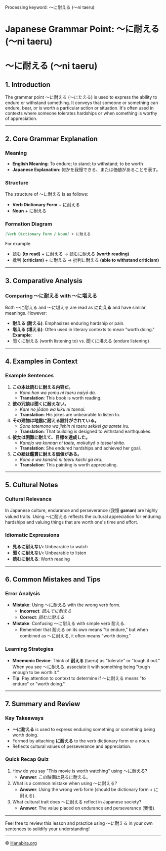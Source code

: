 Processing keyword: ～に耐える (～ni taeru)
# Japanese Grammar Point: ～に耐える (～ni taeru)
# ～に耐える (～ni taeru)
## 1. Introduction
The grammar point ～に耐える (～にたえる) is used to express the ability to endure or withstand something. It conveys that someone or something can endure, bear, or is worth a particular action or situation. It's often used in contexts where someone tolerates hardships or when something is worthy of appreciation.

---
## 2. Core Grammar Explanation
### Meaning
- **English Meaning**: To endure; to stand; to withstand; to be worth
- **Japanese Explanation**: 何かを我慢できる、または価値があることを表す。
### Structure
The structure of ～に耐える is as follows:
- **Verb Dictionary Form** + に耐える
- **Noun** + に耐える
### Formation Diagram
```markdown
[Verb Dictionary Form / Noun] + に耐える
```
For example:
- 読む **(to read)** + に耐える → 読むに耐える **(worth reading)**
- 批判 **(criticism)** + に耐える → 批判に耐える **(able to withstand criticism)**
---
## 3. Comparative Analysis
### Comparing ～に耐える with ～に堪える
Both ～に耐える and ～に堪える are read as **にたえる** and have similar meanings. However:
- **耐える (耐える)**: Emphasizes enduring hardship or pain.
- **堪える (堪える)**: Often used in literary contexts to mean "worth doing."
**Example**:
- 聞くに耐える (worth listening to) vs. 聞くに堪える (endure listening)
---
## 4. Examples in Context
### Example Sentences
1. **この本は読むに耐える内容だ。**
   - *Kono hon wa yomu ni taeru naiyō da.*
   - **Translation**: This book is worth reading.
2. **彼の冗談は聞くに耐えない。**
   - *Kare no jōdan wa kiku ni taenai.*
   - **Translation**: His jokes are unbearable to listen to.
3. **その建物は地震に耐える設計がされている。**
   - *Sono tatemono wa jishin ni taeru sekkei ga sarete iru.*
   - **Translation**: That building is designed to withstand earthquakes.
4. **彼女は困難に耐えて、目標を達成した。**
   - *Kanojo wa konnan ni taete, mokuhyō o tassei shita.*
   - **Translation**: She endured hardships and achieved her goal.
5. **この絵は鑑賞に耐える価値がある。**
   - *Kono e wa kanshō ni taeru kachi ga aru.*
   - **Translation**: This painting is worth appreciating.
---
## 5. Cultural Notes
### Cultural Relevance
In Japanese culture, endurance and perseverance (我慢 **gaman**) are highly valued traits. Using ～に耐える reflects the cultural appreciation for enduring hardships and valuing things that are worth one's time and effort.
### Idiomatic Expressions
- **見るに耐えない**: Unbearable to watch
- **聞くに耐えない**: Unbearable to listen
- **読むに耐える**: Worth reading
---
## 6. Common Mistakes and Tips
### Error Analysis
- **Mistake**: Using ～に耐える with the wrong verb form.
  - **Incorrect**: *読んでに耐える*
  - **Correct**: *読むに耐える*
- **Mistake**: Confusing ～に耐える with simple verb 耐える.
  - Remember that 耐える on its own means "to endure," but when combined as ～に耐える, it often means "worth doing."
### Learning Strategies
- **Mnemonic Device**: Think of **耐える** (taeru) as "tolerate" or "tough it out." When you see ～に耐える, associate it with something being "tough enough to be worth it."
- **Tip**: Pay attention to context to determine if ～に耐える means "to endure" or "worth doing."
---
## 7. Summary and Review
### Key Takeaways
- **～に耐える** is used to express enduring something or something being worth doing.
- Formed by attaching **に耐える** to the verb dictionary form or a noun.
- Reflects cultural values of perseverance and appreciation.
### Quick Recap Quiz
1. How do you say "This movie is worth watching" using ～に耐える?
   - **Answer**: この映画は見るに耐える。
2. What is a common mistake when using ～に耐える?
   - **Answer**: Using the wrong verb form (should be dictionary form + に耐える).
3. What cultural trait does ～に耐える reflect in Japanese society?
   - **Answer**: The value placed on endurance and perseverance (我慢).
---
Feel free to review this lesson and practice using ～に耐える in your own sentences to solidify your understanding!


---

© [Hanabira.org](https://hanabira.org)
